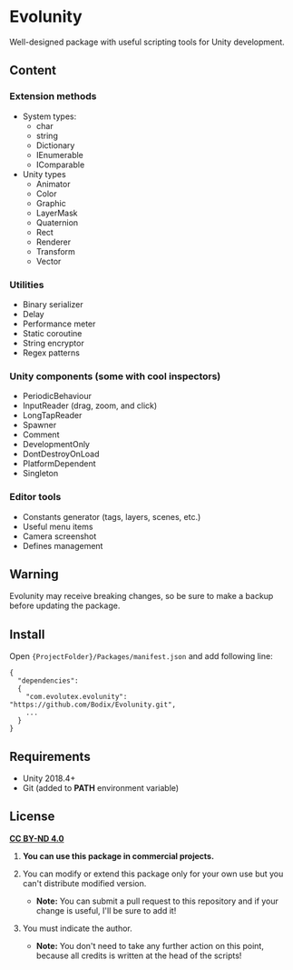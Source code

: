 ﻿# Evolunity

Well-designed package with useful scripting tools for Unity development​.

## Content

### Extension methods
- System types:
  - char
  - string
  - Dictionary
  - IEnumerable
  - IComparable
- Unity types
  - Animator
  - Color
  - Graphic
  - LayerMask
  - Quaternion
  - Rect
  - Renderer
  - Transform
  - Vector
### Utilities
- Binary serializer
- Delay
- Performance meter
- Static coroutine
- String encryptor
- Regex patterns
### Unity components (some with cool inspectors)
- PeriodicBehaviour
- InputReader (drag, zoom, and click)
- LongTapReader
- Spawner
- Comment
- DevelopmentOnly
- DontDestroyOnLoad
- PlatformDependent
- Singleton
### Editor tools
- Constants generator (tags, layers, scenes, etc.)
- Useful menu items
- Camera screenshot
- Defines management

## Warning

Evolunity may receive breaking changes, so be sure to make a backup before updating the package.

## Install
Open `{ProjectFolder}/Packages/manifest.json` and add following line:
```
{
  "dependencies":
  {
    "com.evolutex.evolunity": "https://github.com/Bodix/Evolunity.git",
    ...
  }
}
```

## Requirements
- Unity 2018.4+
- Git (added to **PATH** environment variable)


## License

[**CC BY-ND 4.0**](https://creativecommons.org/licenses/by-nd/4.0/)

1. **You can use this package in commercial projects.**

2. You can modify or extend this package only for your own use but you can't distribute modified version.
    - **Note:** You can submit a pull request to this repository and if your change is useful, I'll be sure to add it!

3. You must indicate the author.
    - **Note:** You don't need to take any further action on this point, because all credits is written at the head of the scripts!